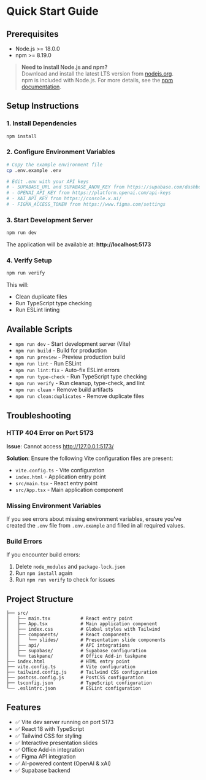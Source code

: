 # Quick Start Guide

## Prerequisites
- Node.js >= 18.0.0
- npm >= 8.19.0

> **Need to install Node.js and npm?**  
> Download and install the latest LTS version from [nodejs.org](https://nodejs.org/).  
> npm is included with Node.js. For more details, see the [npm documentation](https://docs.npmjs.com/downloading-and-installing-node-js-and-npm).
## Setup Instructions

### 1. Install Dependencies
```bash
npm install
```

### 2. Configure Environment Variables
```bash
# Copy the example environment file
cp .env.example .env

# Edit .env with your API keys
# - SUPABASE_URL and SUPABASE_ANON_KEY from https://supabase.com/dashboard
# - OPENAI_API_KEY from https://platform.openai.com/api-keys
# - XAI_API_KEY from https://console.x.ai/
# - FIGMA_ACCESS_TOKEN from https://www.figma.com/settings
```

### 3. Start Development Server
```bash
npm run dev
```

The application will be available at: **http://localhost:5173**

### 4. Verify Setup
```bash
npm run verify
```

This will:
- Clean duplicate files
- Run TypeScript type checking
- Run ESLint linting

## Available Scripts

- `npm run dev` - Start development server (Vite)
- `npm run build` - Build for production
- `npm run preview` - Preview production build
- `npm run lint` - Run ESLint
- `npm run lint:fix` - Auto-fix ESLint errors
- `npm run type-check` - Run TypeScript type checking
- `npm run verify` - Run cleanup, type-check, and lint
- `npm run clean` - Remove build artifacts
- `npm run clean:duplicates` - Remove duplicate files

## Troubleshooting

### HTTP 404 Error on Port 5173
**Issue**: Cannot access http://127.0.0.1:5173/

**Solution**: Ensure the following Vite configuration files are present:
- `vite.config.ts` - Vite configuration
- `index.html` - Application entry point
- `src/main.tsx` - React entry point
- `src/App.tsx` - Main application component

### Missing Environment Variables
If you see errors about missing environment variables, ensure you've created the `.env` file from `.env.example` and filled in all required values.

### Build Errors
If you encounter build errors:
1. Delete `node_modules` and `package-lock.json`
2. Run `npm install` again
3. Run `npm run verify` to check for issues

## Project Structure

```
├── src/
│   ├── main.tsx           # React entry point
│   ├── App.tsx            # Main application component
│   ├── index.css          # Global styles with Tailwind
│   ├── components/        # React components
│   │   └── slides/        # Presentation slide components
│   ├── api/               # API integrations
│   ├── supabase/          # Supabase configuration
│   └── taskpane/          # Office Add-in taskpane
├── index.html             # HTML entry point
├── vite.config.ts         # Vite configuration
├── tailwind.config.js     # Tailwind CSS configuration
├── postcss.config.js      # PostCSS configuration
├── tsconfig.json          # TypeScript configuration
└── .eslintrc.json         # ESLint configuration
```

## Features

- ✅ Vite dev server running on port 5173
- ✅ React 18 with TypeScript
- ✅ Tailwind CSS for styling
- ✅ Interactive presentation slides
- ✅ Office Add-in integration
- ✅ Figma API integration
- ✅ AI-powered content (OpenAI & xAI)
- ✅ Supabase backend
